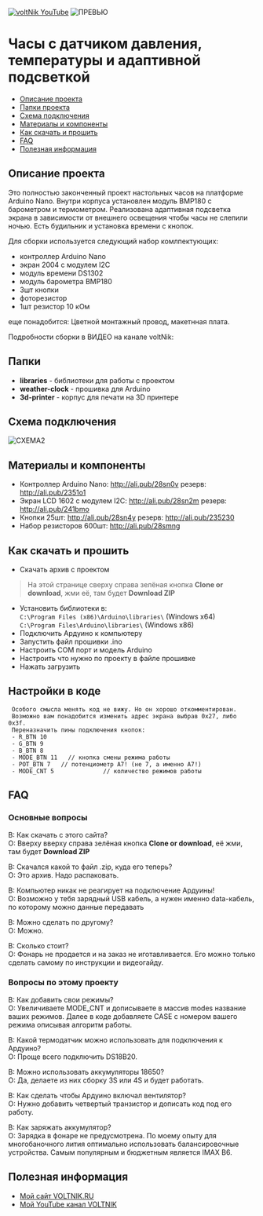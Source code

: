 [![voltNik YouTube](http://voltnik.ru/voltnik-banner.jpg)](https://www.youtube.com/channel/UC4s13gPVOMQVX3P1ZpdUwjA?sub_confirmation=1)
![ПРЕВЬЮ](https://github.com/voltNik/WeatherClock-2004/blob/master/clock_prev1.jpg)
# Часы с датчиком давления, температуры и адаптивной подсветкой
* [Описание проекта](#chapter-0)
* [Папки проекта](#chapter-1)
* [Схема подключения](#chapter-2)
* [Материалы и компоненты](#chapter-3)
* [Как скачать и прошить](#chapter-4)
* [FAQ](#chapter-5)
* [Полезная информация](#chapter-6)

<a id="chapter-0"></a>
## Описание проекта
Это полностью законченный проект настольных часов на платформе Arduino Nano. Внутри корпуса установлен модуль BMP180 с барометром и термометром.
Реализована адаптивная подсветка экрана в зависимости от внешнего освещения чтобы часы не слепили ночью. Есть будильник и установка времени с кнопок.

Для сборки используется следующий набор комлпектующих:
- контроллер Arduino Nano
- экран 2004 с модулем I2C
- модуль времени DS1302
- модуль барометра BMP180
- 3шт кнопки
- фоторезистор
- 1шт резистор 10 кОм

еще понадобится: Цветной монтажный провод, макетнная плата.

Подробности сборки в ВИДЕО на канале voltNik:

<a id="chapter-1"></a>
## Папки
- **libraries** - библиотеки для работы с проектом
- **weather-clock** - прошивка для Arduino
- **3d-printer** - корпус для печати на 3D принтере

<a id="chapter-2"></a>
## Схема подключения
![СХЕМА2](https://github.com/voltNik/WeatherClock-2004/blob/master/weather-clock_bb.jpg)

<a id="chapter-3"></a>
## Материалы и компоненты
- Контроллер Arduino Nano: http://ali.pub/28sn0v резерв: http://ali.pub/2351o1
- Экран LCD 1602 с модулем I2C: http://ali.pub/28sn2m резерв: http://ali.pub/241bmo
- Кнопки 25шт: http://ali.pub/28sn4y резерв: http://ali.pub/235230
- Набор резисторов 600шт: http://ali.pub/28smng 

<a id="chapter-4"></a>
## Как скачать и прошить
* Скачать архив с проектом
> На этой странице сверху справа зелёная кнопка **Clone or download**, жми её, там будет **Download ZIP**
* Установить библиотеки в:  
`C:\Program Files (x86)\Arduino\libraries\` (Windows x64)  
`C:\Program Files\Arduino\libraries\` (Windows x86) 
* Подключить Ардуино к компьютеру
* Запустить файл прошивки .ino
* Настроить COM порт и модель Arduino
* Настроить что нужно по проекту в файле прошивке
* Нажать загрузить

## Настройки в коде
     Особого смысла менять код не вижу. Но он хорошо откомментирован. 
     Возможно вам понадобится изменить адрес экрана выбрав 0x27, либо 0x3f. 
     Переназначить пины подключения кнопок:
     - R_BTN 10 
     - G_BTN 9
     - B_BTN 8
     - MODE_BTN 11   // кнопка смены режима работы
     - POT_BTN 7   // потенциометр А7! (не 7, а именно А7!)
     - MODE_CNT 5              // количество режимов работы

<a id="chapter-5"></a>
## FAQ
### Основные вопросы
В: Как скачать с этого сайта?  
О: Вверху вверху справа зелёная кнопка **Clone or download**, её жми, там будет **Download ZIP**  

В: Скачался какой то файл .zip, куда его теперь?  
О: Это архив. Надо распаковать.  

В: Компьютер никак не реагирует на подключение Ардуины!  
О: Возможно у тебя зарядный USB кабель, а нужен именно data-кабель, по которому можно данные передавать  

В: Можно сделать по другому?  
О: Можно.  

В: Сколько стоит?  
О: Фонарь не продается и на заказ не иготавливается. Его можно только сделать самому по инструкции и видеогайду.  

### Вопросы по этому проекту
В: Как добавить свои режимы?  
О: Увеличиваете MODE_CNT и дописываете в массив modes название ваших режимов. Далее в коде добавляете CASE с номером вашего режима описывая алгоритм работы.  

В: Какой термодатчик можно использовать для подключения к Ардуино?  
О: Проще всего подключить DS18B20.  

В: Можно использовать аккумуляторы 18650?  
О: Да, делаете из них сборку 3S или 4S и будет работать.  

В: Как сделать чтобы Ардуино включал вентилятор?  
О: Нужно добавить четвертый транзистор и дописать код под его работу.  

В: Как заряжать аккумулятор?  
О: Зарядка в фонаре не предусмотрена. По моему опыту для многобаночного лития оптимально использовать балансировочные устройства. Самым популярным и бюджетным является IMAX B6.  

<a id="chapter-6"></a>
## Полезная информация
* [Мой сайт VOLTNIK.RU](http://voltnik.ru/)
* [Мой YouTube канал VOLTNIK](https://www.youtube.com/channel/UC4s13gPVOMQVX3P1ZpdUwjA?sub_confirmation=1)